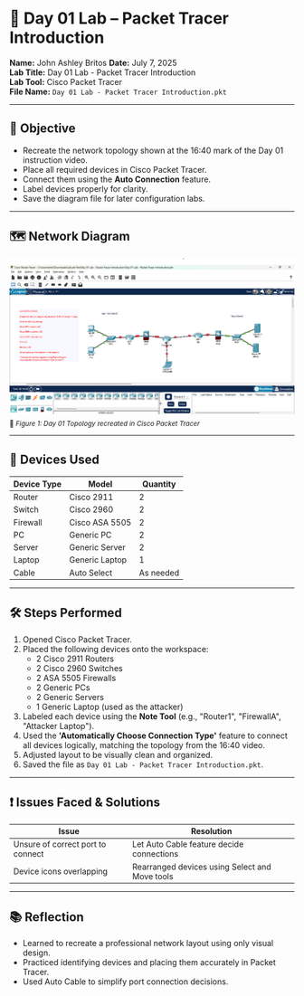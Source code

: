 # 🧾 Day 01 Lab – Packet Tracer Introduction 

**Name:** John Ashley Britos
**Date:** July 7, 2025  
**Lab Title:** Day 01 Lab - Packet Tracer Introduction  
**Lab Tool:** Cisco Packet Tracer  
**File Name:** `Day 01 Lab - Packet Tracer Introduction.pkt`

---

## 🎯 Objective

- Recreate the network topology shown at the 16:40 mark of the Day 01 instruction video.
- Place all required devices in Cisco Packet Tracer.
- Connect them using the **Auto Connection** feature.
- Label devices properly for clarity.
- Save the diagram file for later configuration labs.

---

## 🗺️ Network Diagram

![Day 01 Topology](./assets/day1.png)  
<sub>📎 *Figure 1: Day 01 Topology recreated in Cisco Packet Tracer*</sub>

---

## 🧰 Devices Used

| Device Type | Model         | Quantity |
|-------------|---------------|----------|
| Router      | Cisco 2911    | 2        |
| Switch      | Cisco 2960    | 2        |
| Firewall    | Cisco ASA 5505| 2        |
| PC          | Generic PC    | 2        |
| Server      | Generic Server| 2        |
| Laptop      | Generic Laptop| 1        |
| Cable       | Auto Select   | As needed| 

---

## 🛠️ Steps Performed

1. Opened Cisco Packet Tracer.
2. Placed the following devices onto the workspace:
    - 2 Cisco 2911 Routers
    - 2 Cisco 2960 Switches
    - 2 ASA 5505 Firewalls
    - 2 Generic PCs
    - 2 Generic Servers
    - 1 Generic Laptop (used as the attacker)
3. Labeled each device using the **Note Tool** (e.g., "Router1", "FirewallA", "Attacker Laptop").
4. Used the **'Automatically Choose Connection Type'** feature to connect all devices logically, matching the topology from the 16:40 video.
5. Adjusted layout to be visually clean and organized.
6. Saved the file as `Day 01 Lab - Packet Tracer Introduction.pkt`.

---

## ❗ Issues Faced & Solutions

| Issue                            | Resolution                                         |
|----------------------------------|----------------------------------------------------|
| Unsure of correct port to connect| Let Auto Cable feature decide connections          |
| Device icons overlapping         | Rearranged devices using Select and Move tools     |

---

## 📚 Reflection

- Learned to recreate a professional network layout using only visual design.
- Practiced identifying devices and placing them accurately in Packet Tracer.
- Used Auto Cable to simplify port connection decisions.
